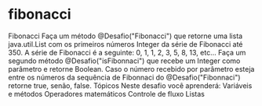 # fibonacci
Fibonacci Faça um método @Desafio("Fibonacci") que retorne uma lista java.util.List com os primeiros números Integer da série de Fibonacci até 350.  A série de Fibonacci é a seguinte: 0, 1, 1, 2, 3, 5, 8, 13, etc…  Faça um segundo método @Desafio("isFibonnaci") que recebe um Integer como parâmetro e retorne Boolean. Caso o número recebido por parâmetro esteja entre os números da sequência de Fibonnaci do @Desafio("Fibonnaci") retorne true, senão, false.  Tópicos Neste desafio você aprenderá:  Variáveis e métodos Operadores matemáticos Controle de fluxo Listas
